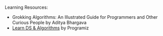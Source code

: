 
Learning Resources: 
- Grokking Algorithms: An Illustrated Guide for Programmers and Other Curious People by Aditya Bhargava
- [Learn DS & Algorithms](https://www.programiz.com/dsa) by Programiz
